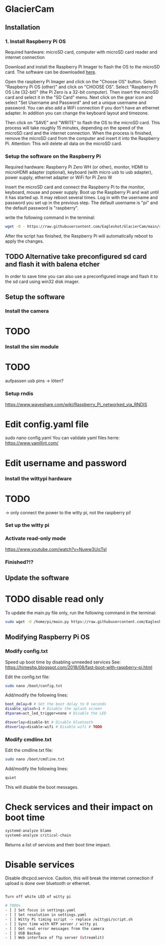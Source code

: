 # GlacierCam
## Installation
### 1. Install Raspberry Pi OS
Required hardware: microSD card, computer with microSD card reader and internet connection

Download and install the Raspberry Pi Imager to flash the OS to the microSD card. The software can be downloaded [here](https://www.raspberrypi.com/software/).

Open the raspberry Pi Imager and click on the "Choose OS" button. Select "Raspberry Pi OS (other)" and click on "CHOOSE OS". Select "Raspberry Pi OS Lite (32-bit)" (the Pi Zero is a 32-bit computer). Then insert the microSD card and select it in the "SD Card" menu. Next click on the gear icon and select "Set Username and Password" and set a unique username and password. You can also add a WiFi connection if you don't have an ethernet adapter. In addition you can change the keyboard layout and timezone.

Then click on "SAVE" and "WRITE" to flash the OS to the microSD card. This process will take roughly 15 minutes, depending on the speed of the microSD card and the internet connection. When the process is finished, remove the microSD card from the computer and insert it into the Raspberry Pi. Attention: This will delete all data on the microSD card.

### Setup the software on the Raspberry Pi
Required hardware: Raspberry Pi Zero WH (or other), monitor, HDMI to microHDMI adapter (optional), keyboard (with micro usb to usb adapter), power supply, ethernet adapter or WiFi for Pi Zero W

Insert the microSD card and connect the Raspberry Pi to the monitor, keyboard, mouse and power supply. Boot up the Raspberry Pi and wait until it has started up. It may reboot several times. Log in with the username and password you set up in the previous step. The default username is "pi" and the default password is "raspberry".

 write the following command in the terminal:

```bash
wget -O - https://raw.githubusercontent.com/Eagleshot/GlacierCam/main/script.sh | sudo sh
```
After the script has finished, the Raspberry Pi will automatically reboot to apply the changes.

## TODO Alternative take preconfigured sd card and flash it with balena etcher
In order to save time you can also use a preconfigured image and flash it to the sd card using win32 disk imager.

## Setup the software
### Install the camera
# TODO

### Install the sim module
# TODO
aufpassen usb pins -> löten?

### Setup rndis
https://www.waveshare.com/wiki/Raspberry_Pi_networked_via_RNDIS

# Edit config.yaml file
sudo nano config.yaml
You can validate yaml files herre: https://www.yamllint.com/

# Edit username and password

### Install the wittypi hardware
# TODO
-> only connect the power to the witty pi, not the raspberry pi!

### Set up the witty pi


### Activate read-only mode
https://www.youtube.com/watch?v=Nuww3UicTsI

### Finished?!?

## Update the software
# TODO disable read only
To update the main.py file only, run the following command in the terminal:

```bash
sudo wget -O /home/pi/main.py https://raw.githubusercontent.com/Eagleshot/GlacierCam/main/main.py
```

## Modifying Raspberry Pi OS
### Modify config.txt
Speed up boot time by disabling unneeded services
See: https://himeshp.blogspot.com/2018/08/fast-boot-with-raspberry-pi.html


Edit the config.txt file:
```bash
sudo nano /boot/config.txt
```
Add/modify the following lines:
```bash
boot_delay=0 # Set the boot delay to 0 seconds
disable_splash=1 # Disable the splash screen
dtparam=act_led_trigger=none # Disable the LED

dtoverlay=disable-bt # Disable bluetooth
dtoverlay=disable-wifi # Disable wifi # TODO

```

### Modify cmdline.txt
Edit the cmdline.txt file:
```bash
sudo nano /boot/cmdline.txt
```
Add/modify the following lines:
```bash
quiet
```
This will disable the boot messages.

# Check services and their impact on boot time
```bash
systemd-analyze blame
systemd-analyze critical-chain
```
Returns a list of services and their boot time impact.

# Disable services
Disable dhcpcd.service. Caution, this will break the internet connection if upload is done over bluetooth or ethernet.
```bash

Turn off white LED of witty pi

# TODOs
- [ ] Set focus in settings.yaml
- [ ] Set resolution in settings.yaml
- [ ] Witty Pi timing script -> replace /wittypi/script.sh
- [ ] Sync time with NTP server / witty pi
- [ ] Get real error messages from the camera
- [ ] USB Backup
- [ ] Web interface of ftp server (streamlit)